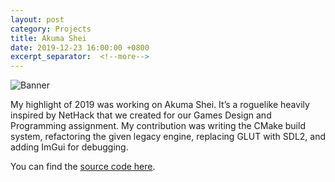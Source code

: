 ```yaml
---
layout: post
category: Projects
title: Akuma Shei
date: 2019-12-23 16:00:00 +0800
excerpt_separator:  <!--more-->
---
```


![Banner](https://i.imgur.com/2tSfxsz.jpg)

My highlight of 2019 was working on Akuma Shei.
It’s a roguelike heavily inspired by NetHack that we created for our
Games Design and Programming assignment. My contribution was
writing the CMake build system, refactoring the given legacy engine,
replacing GLUT with SDL2, and adding ImGui for debugging.

You can find the [source code here](https://github.com/opeik/stonks).

